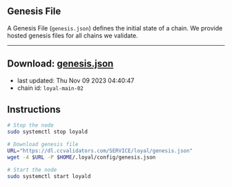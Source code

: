 ## Genesis File
A Genesis File (`genesis.json`) defines the initial state of a chain. We provide hosted genesis files for all chains we validate.

---
**Download: [genesis.json](https://dl.ccvalidators.com/SERVICE/loyal/genesis.json)**
---

- last updated: Thu Nov 09 2023 04:40:47
- chain id: `loyal-main-02`

## Instructions
```sh
# Stop the node
sudo systemctl stop loyald

# Download genesis file
URL="https://dl.ccvalidators.com/SERVICE/loyal/genesis.json"
wget -4 $URL -P $HOME/.loyal/config/genesis.json

# Start the node
sudo systemctl start loyald
```
